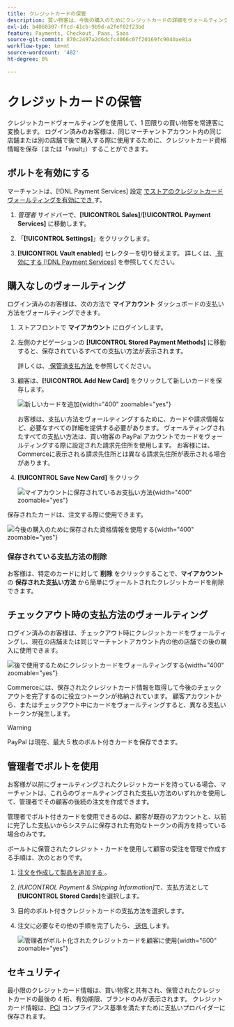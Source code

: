 ```yaml
---
title: クレジットカードの保管
description: 買い物客は、今後の購入のためにクレジットカードの詳細をヴォールティング（保存）できます。
exl-id: b4060307-ffcd-41cb-9b9d-a2fef02f23bd
feature: Payments, Checkout, Paas, Saas
source-git-commit: 870c2497a2d6dcfc4066c07f20169fc9040ae81a
workflow-type: tm+mt
source-wordcount: '482'
ht-degree: 0%

---
```


# クレジットカードの保管

クレジットカードヴォールティングを使用して、1 回限りの買い物客を常連客に変換します。 ログイン済みのお客様は、同じマーチャントアカウント内の同じ店舗または別の店舗で後で購入する際に使用するために、クレジットカード資格情報を保存（または「vault」）することができます。

## ボルトを有効にする

マーチャントは、[!DNL Payment Services] 設定 [ でストアのクレジットカードヴォールティングを有効にでき ](configure-admin.md#card-vaulting) す。

1. _管理者_ サイドバーで、**[!UICONTROL Sales]**/**[!UICONTROL Payment Services]** に移動します。

1. 「**[!UICONTROL Settings]**」をクリックします。

1. **[!UICONTROL Vault enabled]** セレクターを切り替えます。 詳しくは、[ 有効にする  [!DNL Payment Services]](configure-admin.md#enable-payment-services) を参照してください。

## 購入なしのヴォールティング

ログイン済みのお客様は、次の方法で **マイアカウント** ダッシュボードの支払い方法をヴォールティングできます。

1. ストアフロントで **マイアカウント** にログインします。

1. 左側のナビゲーションの **[!UICONTROL Stored Payment Methods]** に移動すると、保存されているすべての支払い方法が表示されます。

   詳しくは、[ 保管済支払方法 ](https://experienceleague.adobe.com/en/docs/commerce-admin/stores-sales/payments/stored-payment-methods) を参照してください。

1. 顧客は、**[!UICONTROL Add New Card]** をクリックして新しいカードを保存します。

   ![ 新しいカードを追加 ](assets/add-new-card.png){width="400" zoomable="yes"}

   お客様は、支払い方法をヴォールティングするために、カードや請求情報など、必要なすべての詳細を提供する必要があります。
ヴォールティングされたすべての支払い方法は、買い物客の PayPal アカウントでカードをヴォールティングする際に設定された請求先住所を使用します。 お客様には、Commerceに表示される請求先住所とは異なる請求先住所が表示される場合があります。

1. **[!UICONTROL Save New Card]** をクリック

   ![ マイアカウントに保存されているお支払い方法 ](assets/stored-payment-methods.png){width="400" zoomable="yes"}

保存されたカードは、注文する際に使用できます。

![ 今後の購入のために保存された資格情報を使用する ](assets/use-stored-card.png){width="400" zoomable="yes"}

### 保存されている支払方法の削除

お客様は、特定のカードに対して **削除** をクリックすることで、**マイアカウント** の **保存された支払い方法** から簡単にヴォールトされたクレジットカードを削除できます。

## チェックアウト時の支払方法のヴォールティング

ログイン済みのお客様は、チェックアウト時にクレジットカードをヴォールティングし、現在の店舗または同じマーチャントアカウント内の他の店舗での後の購入に使用できます。

![ 後で使用するためにクレジットカードをヴォールティングする ](assets/save-card-for-later.png){width="400" zoomable="yes"}

Commerceには、保存されたクレジットカード情報を取得して今後のチェックアウトを完了するのに役立つトークンが格納されています。 顧客アカウントから、またはチェックアウト中にカードをヴォールティングすると、異なる支払いトークンが発生します。

>[!WARNING]
>
> PayPal は現在、最大 5 枚のボルト付きカードを保存できます。

## 管理者でボルトを使用

お客様が以前にヴォールティングされたクレジットカードを持っている場合、マーチャントは、これらのヴォールティングされた支払い方法のいずれかを使用して、管理者でその顧客の後続の注文を作成できます。

管理者でボルト付きカードを使用できるのは、顧客が既存のアカウントと、以前に完了した支払いからシステムに保存された有効なトークンの両方を持っている場合のみです。

ボールトに保管されたクレジット・カードを使用して顧客の受注を管理で作成する手順は、次のとおりです。

1. [ 注文を作成して製品を追加する ](https://experienceleague.adobe.com/docs/commerce-admin/stores-sales/point-of-purchase/assist/customer-account-create-order.html)。
1. _[!UICONTROL Payment & Shipping Information]_&#x200B;で、支払方法として&#x200B;**[!UICONTROL Stored Cards]**&#x200B;を選択します。
1. 目的のボルト付きクレジットカードの支払方法を選択します。
1. 注文に必要なその他の手順を完了したら、[ 送信 ](https://experienceleague.adobe.com/docs/commerce-admin/stores-sales/point-of-purchase/assist/customer-account-create-order.html?lang=en#step-3%3A-submit-the-order) します。

   ![ 管理者がボルト化されたクレジットカードを顧客に使用 ](assets/admin-vaultedcard.png){width="600" zoomable="yes"}

## セキュリティ

最小限のクレジットカード情報は、買い物客と共有され、保管されたクレジットカードの最後の 4 桁、有効期限、ブランドのみが表示されます。 クレジットカード情報は、[PCI](security.md#PCI-compliance) コンプライアンス基準を満たすために支払いプロバイダーに保存されます。
